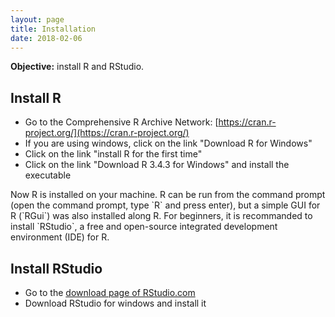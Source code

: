 ```yaml
---
layout: page
title: Installation
date: 2018-02-06
---
```


<p class="message">
<strong>Objective:</strong> install R and RStudio.
</p>

## Install R

- Go to the Comprehensive R Archive Network: [https://cran.r-project.org/](https://cran.r-project.org/)
- If you are using windows, click on the link "Download R for Windows"
- Click on the link "install R for the first time"
- Click on the link "Download R 3.4.3 for Windows" and install the executable
   
<p class="message">   
Now R is installed on your machine. R can be run from the command prompt (open the command prompt, type `R` and press enter), but a simple GUI for R (`RGui`) was also installed along R. For beginners, it is recommanded to install `RStudio`, a free and open-source integrated development environment (IDE) for R.
</p>

## Install RStudio

- Go to the [download page of RStudio.com](https://www.rstudio.com/products/rstudio/download/#download)
- Download RStudio for windows and install it


